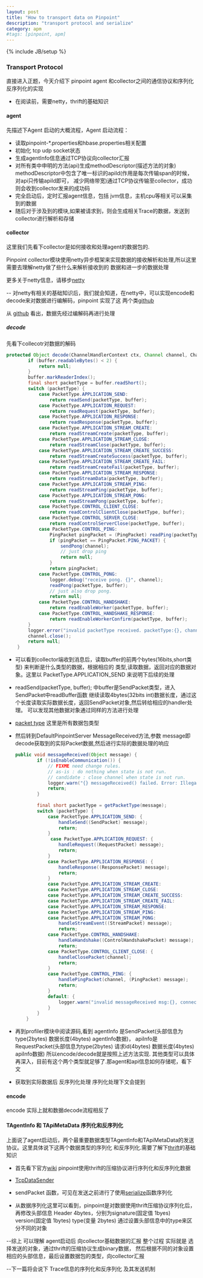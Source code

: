 ```yaml
---
layout: post
title: "How to transport data on Pinpoint"
description: "transport protocol and serialize"
category: apm
#tags: [pinpoint, apm]
---
```

{% include JB/setup %}

### Transport Protocol

直接进入正题，今天介绍下 pinpoint agent 和collector之间的通信协议和序列化反序列化的实现

* 在阅读前，需要netty，thrift的基础知识

#### agent

先描述下Agent 启动的大概流程，Agent 启动流程：

* 读取pinpoint-*.properties和hbase.properties相关配置
* 初始化 tcp udp socket状态
* 生成agentInfo信息通过TCP协议向collector汇报
* 对所有类中申明的方法(api)生成methodDescriptor(描述方法的对象) 
  methodDescriptor中包含了唯一标识的apiId(作用是每次传输span的时候，对api只传输apiId即可，
  减少网络带宽)通过TCP协议传输至collector，成功则会收到collector发来的成功码
* 完全启动后，定时汇报agent信息，包括 jvm信息，主机cpu等相关可以采集到的数据
* 随后对于涉及到的模块,如果被请求到，则会生成相关Trace的数据，发送到collector进行解析和存储

#### collector

这里我们先看下collector是如何接收和处理agent的数据包的.

Pinpoint collector模块使用netty异步框架来实现数据的接收解析和处理,所以这里需要去理解netty做了些什么来解析接收到的
数据和进一步的数据处理

更多关于netty信息，请移步[netty](http://netty.io/)

-- 对netty有相关的基础知识后，我们就会知道，在netty中，可以实现encode和decode来对数据进行编解码，pinpoint 实现了这
两个类[github](https://github.com/naver/pinpoint/tree/master/rpc/src/main/java/com/navercorp/pinpoint/rpc/codec)

从 [github](https://github.com/naver/pinpoint/blob/master/rpc/src/main/java/com/navercorp/pinpoint/rpc/server/ServerPipelineFactory.java)
看出，数据先经过编解码再进行处理

##### decode 

先看下collecotr对数据的解码

``` java
protected Object decode(ChannelHandlerContext ctx, Channel channel, ChannelBuffer buffer) throws Exception {
        if (buffer.readableBytes() < 2) {
            return null;
        }
        buffer.markReaderIndex();
        final short packetType = buffer.readShort();
        switch (packetType) {
            case PacketType.APPLICATION_SEND:
                return readSend(packetType, buffer);
            case PacketType.APPLICATION_REQUEST:
                return readRequest(packetType, buffer);
            case PacketType.APPLICATION_RESPONSE:
                return readResponse(packetType, buffer);
            case PacketType.APPLICATION_STREAM_CREATE:
                return readStreamCreate(packetType, buffer);
            case PacketType.APPLICATION_STREAM_CLOSE:
                return readStreamClose(packetType, buffer);
            case PacketType.APPLICATION_STREAM_CREATE_SUCCESS:
                return readStreamCreateSuccess(packetType, buffer);
            case PacketType.APPLICATION_STREAM_CREATE_FAIL:
                return readStreamCreateFail(packetType, buffer);
            case PacketType.APPLICATION_STREAM_RESPONSE:
                return readStreamData(packetType, buffer);
            case PacketType.APPLICATION_STREAM_PING:
                return readStreamPing(packetType, buffer);
            case PacketType.APPLICATION_STREAM_PONG:
                return readStreamPong(packetType, buffer);
            case PacketType.CONTROL_CLIENT_CLOSE:
                return readControlClientClose(packetType, buffer);
            case PacketType.CONTROL_SERVER_CLOSE:
                return readControlServerClose(packetType, buffer);
            case PacketType.CONTROL_PING:
                PingPacket pingPacket = (PingPacket) readPing(packetType, buffer);
                if (pingPacket == PingPacket.PING_PACKET) {
                    sendPong(channel);
                    // just drop ping
                    return null;
                }
                return pingPacket;
            case PacketType.CONTROL_PONG:
                logger.debug("receive pong. {}", channel);
                readPong(packetType, buffer);
                // just also drop pong.
                return null;
            case PacketType.CONTROL_HANDSHAKE:
                return readEnableWorker(packetType, buffer);
            case PacketType.CONTROL_HANDSHAKE_RESPONSE:
                return readEnableWorkerConfirm(packetType, buffer);
        }
        logger.error("invalid packetType received. packetType:{}, channel:{}", packetType, channel);
        channel.close();
        return null;
    }
```

* 可以看到collector端收到消息后，读取buffer的前两个bytes(16bits,short类型) 来判断是什么类型的数据，根据相应的
类型,读取数据，返回对应的数据对象。这里以 PacketType.APPLICATION_SEND 来说明下后续的处理

* readSend(packetType, buffer); 中buffer是SendPacket类型，进入SendPacket中readBuffer函数
继续读取4bytes(32bits int)数据长度，通过这个长度读取实际数据长度，返回SendPacket对象,然后转给相应的handler处理。
可以发现其他数据对象通过同样的方法进行处理

* [packet type](https://github.com/naver/pinpoint/tree/master/rpc/src/main/java/com/navercorp/pinpoint/rpc/packet)
这里是所有数据包类型


* 然后转到DefaultPinpointServer MessageReceived方法,参数 message即decode获取到的实际Packet数据,然后进行实际的数据处理的响应
    ``` java
    public void messageReceived(Object message) {
            if (!isEnableCommunication()) {
                // FIXME need change rules.
                // as-is : do nothing when state is not run.
                // candidate : close channel when state is not run.
                logger.warn("{} messageReceived() failed. Error: Illegal state this message({}) will be ignore.", objectUniqName, message);
                return;
            }
            
            final short packetType = getPacketType(message);
            switch (packetType) {
                case PacketType.APPLICATION_SEND: {
                    handleSend((SendPacket) message);
                    return;
                }
                 case PacketType.APPLICATION_REQUEST: {
                    handleRequest((RequestPacket) message);
                    return;
                }
                case PacketType.APPLICATION_RESPONSE: {
                    handleResponse((ResponsePacket) message);
                    return;
                }
                case PacketType.APPLICATION_STREAM_CREATE:
                case PacketType.APPLICATION_STREAM_CLOSE:
                case PacketType.APPLICATION_STREAM_CREATE_SUCCESS:
                case PacketType.APPLICATION_STREAM_CREATE_FAIL:
                case PacketType.APPLICATION_STREAM_RESPONSE:
                case PacketType.APPLICATION_STREAM_PING:
                case PacketType.APPLICATION_STREAM_PONG:
                    handleStreamEvent((StreamPacket) message);
                    return;
                case PacketType.CONTROL_HANDSHAKE:
                    handleHandshake((ControlHandshakePacket) message);
                    return;
                case PacketType.CONTROL_CLIENT_CLOSE: {
                    handleClosePacket(channel);
                    return;
                }
                case PacketType.CONTROL_PING: {
                    handlePingPacket(channel, (PingPacket) message);
                    return;
                }            
                default: {
                    logger.warn("invalid messageReceived msg:{}, connection:{}", message, channel);
                }
            }
        }

    ```

* 再到profiler模块中阅读源码,看到 agentInfo 是SendPacket(头部信息为type(2bytes) 数据长度(4bytes) agentInfo数据)，
apiInfo是RequestPacket(头部信息为type(2bytes) 请求id(4bytes) 数据长度(4bytes) apiInfo数据)
所以encode/decode就是按照上述方法实现.
其他类型可以具体再深入，目前有这个两个类型就足够了.那agent和api信息如何存储呢，看下文

* 获取到实际数据后 反序列化处理 序列化处理下文会提到

#### encode

encode 实际上就和数据decode流程相反了


####  TAgentInfo 和 TApiMetaData 序列化和反序列化

上面说了agent启动后，两个最重要数据类型TAgentInfo和TApiMetaData的发送协议。这里具体说下这两个数据类型的序列化
和反序列化.需要了解下[thrift](http://thrift.apache.org/)的基础知识

* 首先看下官方[wiki](https://github.com/naver/pinpoint/wiki/Technical-Overview-Of-Pinpoint#using-binary-format-thrift)
pinpoint使用thrift的压缩协议进行序列化和反序列化数据

* [TcpDataSender](https://github.com/naver/pinpoint/blob/master/profiler/src/main/java/com/navercorp/pinpoint/profiler/sender/TcpDataSender.java)

* sendPacket 函数，可见在发送之前进行了使用[serialize](https://github.com/naver/pinpoint/blob/master/thrift/src/main/java/com/navercorp/pinpoint/thrift/io/HeaderTBaseSerializer.java)函数序列化

* 从数据序列化这里可以看到，pinpoint是对数据使用thrift压缩协议序列化后，再修改头部信息
Header 4bytes，分别为signature(固定值 1byes) version(固定值 1bytes) type(变量 2bytes)
通过设置头部信息中的type来区分不同的对象



--综上 可以理解 agent启动后 向collector基础数据的汇报
整个过程 实际就是 选择发送的对象，通过thrift的压缩协议生成binary数据，
然后根据不同的对象设置相应的头部信息，最后设置数据包的类型，向collector汇报


--下一篇将会说下 Trace信息的序列化和反序列化 及其发送机制
